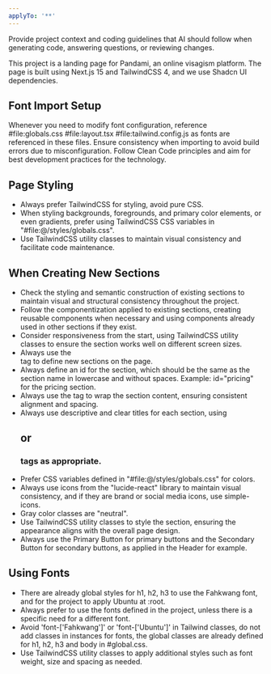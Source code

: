 ```yaml
---
applyTo: '**'
---
```

Provide project context and coding guidelines that AI should follow when generating code, answering questions, or reviewing changes.

This project is a landing page for Pandami, an online visagism platform. The page is built using Next.js 15 and TailwindCSS 4, and we use Shadcn UI dependencies.

## Font Import Setup

Whenever you need to modify font configuration, reference #file:globals.css #file:layout.tsx #file:tailwind.config.js as fonts are referenced in these files. Ensure consistency when importing to avoid build errors due to misconfiguration. Follow Clean Code principles and aim for best development practices for the technology.

## Page Styling

- Always prefer TailwindCSS for styling, avoid pure CSS.
- When styling backgrounds, foregrounds, and primary color elements, or even gradients, prefer using TailwindCSS CSS variables in "#file:@/styles/globals.css".
- Use TailwindCSS utility classes to maintain visual consistency and facilitate code maintenance.

## When Creating New Sections
- Check the styling and semantic construction of existing sections to maintain visual and structural consistency throughout the project.
- Follow the componentization applied to existing sections, creating reusable components when necessary and using components already used in other sections if they exist.
- Consider responsiveness from the start, using TailwindCSS utility classes to ensure the section works well on different screen sizes.
- Always use the <section> tag to define new sections on the page.
- Always define an id for the section, which should be the same as the section name in lowercase and without spaces. Example: id="pricing" for the pricing section.
- Always use the <Container> tag to wrap the section content, ensuring consistent alignment and spacing.
- Always use descriptive and clear titles for each section, using <h2> or <h3> tags as appropriate.
- Prefer CSS variables defined in "#file:@/styles/globals.css" for colors.
- Always use icons from the "lucide-react" library to maintain visual consistency, and if they are brand or social media icons, use simple-icons.
- Gray color classes are "neutral".
- Use TailwindCSS utility classes to style the section, ensuring the appearance aligns with the overall page design.
- Always use the Primary Button for primary buttons and the Secondary Button for secondary buttons, as applied in the Header for example.

## Using Fonts

- There are already global styles for h1, h2, h3 to use the Fahkwang font, and for the project to apply Ubuntu at :root.
- Always prefer to use the fonts defined in the project, unless there is a specific need for a different font.
- Avoid 'font-['Fahkwang']' or 'font-['Ubuntu']' in Tailwind classes, do not add classes in instances for fonts, the global classes are already defined for h1, h2, h3 and body in #global.css.
- Use TailwindCSS utility classes to apply additional styles such as font weight, size and spacing as needed.